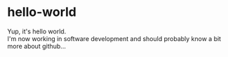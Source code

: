 # hello-world
Yup, it's hello world.
</br>
I'm now working in software development and should probably know a bit more about github...
